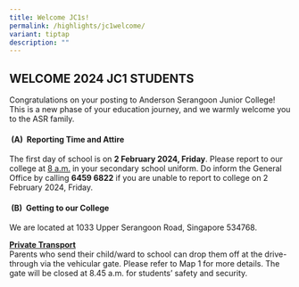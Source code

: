 ```yaml
---
title: Welcome JC1s!
permalink: /highlights/jc1welcome/
variant: tiptap
description: ""
---
```

<h2><strong>WELCOME 2024 JC1 STUDENTS</strong></h2>
<p>Congratulations on your posting to Anderson Serangoon Junior College!
This is a new phase of your education journey, and we warmly welcome you
to the ASR family.</p>
<h4>&nbsp;<strong>(A)&nbsp; Reporting Time and Attire</strong></h4>
<p>The first day of school is on <strong>2 February 2024, Friday</strong>.
Please report to our college at <u>8 a.m.</u> in your secondary school uniform.
Do inform the General Office by calling <strong>6459 6822</strong> if you
are unable to report to college on 2 February 2024, Friday.</p>
<h4>&nbsp;<strong>(B)&nbsp; Getting to our College</strong></h4>
<p>We are located at 1033 Upper Serangoon Road, Singapore 534768.</p>
<p><strong><u>Private Transport</u></strong>
<br>Parents who send their child/ward to school can drop them off at the drive-through
via the vehicular gate. Please refer to Map 1 for more details. The gate
will be closed at 8.45 a.m. for students’ safety and security.</p>
<p></p>